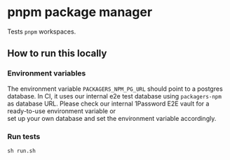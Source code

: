 # pnpm package manager

Tests `pnpm` workspaces.

## How to run this locally

### Environment variables

The environment variable `PACKAGERS_NPM_PG_URL` should point to a postgres database.
In CI, it uses our internal e2e test database using `packagers-npm` as database URL.
Please check our internal 1Password E2E vault for a ready-to-use environment variable or  
set up your own database and set the environment variable accordingly.

### Run tests

```shell script
sh run.sh
```
